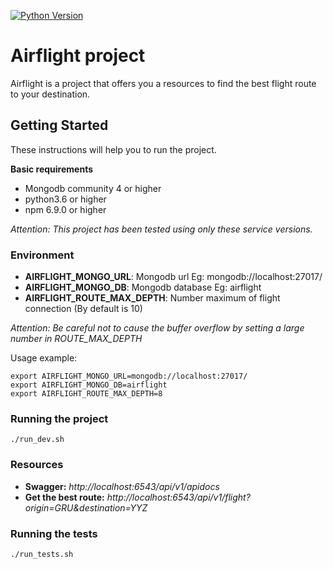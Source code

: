 [![Python Version](https://img.shields.io/badge/python-3.6-blue.svg)](https://img.shields.io/badge/python-3.6-blue.svg)

# Airflight project
Airflight is a project that offers you a resources to find the best flight route to your destination.

## Getting Started

These instructions will help you to run the project.

**Basic requirements**
- Mongodb community 4 or higher
- python3.6 or higher
- npm 6.9.0 or higher

*Attention: This project has been tested using only these service versions.*

### Environment

- **AIRFLIGHT_MONGO_URL**: Mongodb url Eg: mongodb://localhost:27017/
- **AIRFLIGHT_MONGO_DB**: Mongodb database Eg: airflight
- **AIRFLIGHT_ROUTE_MAX_DEPTH**: Number maximum of flight connection (By default is 10)

*Attention: Be careful not to cause the buffer overflow by setting a large number in ROUTE_MAX_DEPTH*

Usage example:
```
export AIRFLIGHT_MONGO_URL=mongodb://localhost:27017/
export AIRFLIGHT_MONGO_DB=airflight
export AIRFLIGHT_ROUTE_MAX_DEPTH=8
```
### Running the project

```
./run_dev.sh
```

### Resources

- **Swagger:** *http://localhost:6543/api/v1/apidocs*
- **Get the best route:** *http://localhost:6543/api/v1/flight?origin=GRU&destination=YYZ*

### Running the tests

```
./run_tests.sh
```